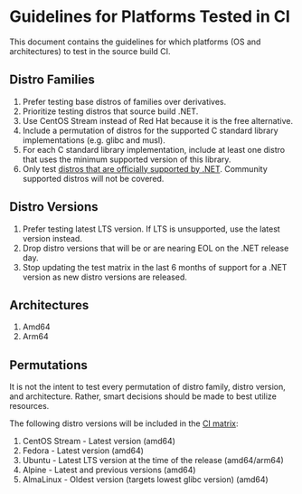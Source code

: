 # Guidelines for Platforms Tested in CI

This document contains the guidelines for which platforms (OS and architectures) to test in
the source build CI.

## Distro Families

1. Prefer testing base distros of families over derivatives.
1. Prioritize testing distros that source build .NET.
1. Use CentOS Stream instead of Red Hat because it is the free alternative.
1. Include a permutation of distros for the supported C standard library implementations
(e.g. glibc and musl).
1. For each C standard library implementation, include at least one distro that uses the minimum
supported version of this library.
1. Only test [distros that are officially supported by .NET](https://github.com/dotnet/core/blob/main/os-lifecycle-policy.md#net-supported-os-policy).
Community supported distros will not be covered.

## Distro Versions

1. Prefer testing latest LTS version. If LTS is unsupported, use the latest version instead.
1. Drop distro versions that will be or are nearing EOL on the .NET release day.
1. Stop updating the test matrix in the last 6 months of support for a .NET version as new distro
versions are released.

## Architectures

1. Amd64
1. Arm64

## Permutations

It is not the intent to test every permutation of distro family, distro version, and architecture.
Rather, smart decisions should be made to best utilize resources. 

The following distro versions will be included in the [CI matrix](https://github.com/dotnet/sdk/blob/main/eng/pipelines/templates/stages/vmr-build.yml):

1. CentOS Stream - Latest version (amd64)
1. Fedora - Latest version (amd64)
1. Ubuntu - Latest LTS version at the time of the release (amd64/arm64)
1. Alpine - Latest and previous versions (amd64)
1. AlmaLinux - Oldest version (targets lowest glibc version) (amd64)
